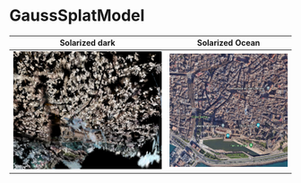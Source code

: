# GaussSplatModel

Solarized dark             |  Solarized Ocean
:-------------------------:|:-------------------------:
![](/out_media/3Dmap.png)  |  ![](/out_media/Sat_map.png)
